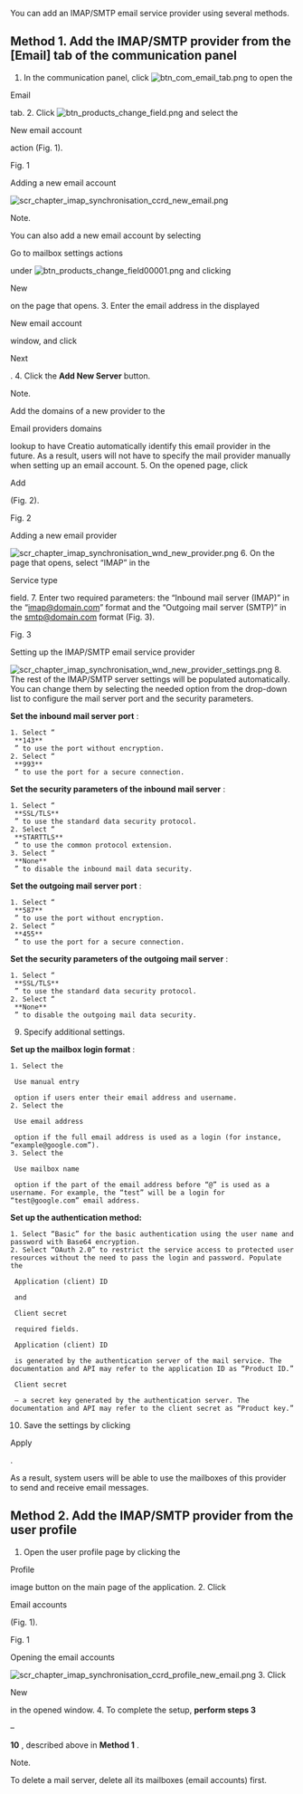 


 You can add an IMAP/SMTP email service provider using several methods.
 





 Method 1. Add the IMAP/SMTP provider from the [Email] tab of the communication panel
----------------------------------------------------------------------------------------


1. In the communication panel, click
 ![btn_com_email_tab.png](/guides/sites/en/files/documentation/user/en/base_integrations/BPMonlineHelp/add_IMAP_SMTP/btn_com_email_tab.png)
 to open the
 
 Email
 
 tab.
2. Click
 ![btn_products_change_field.png](/guides/sites/en/files/documentation/user/en/base_integrations/BPMonlineHelp/add_IMAP_SMTP/btn_products_change_field.png)
 and select the
 
 New email account
 
 action (Fig. 1).
 





 Fig. 1
 

 Adding a new email account
 

![scr_chapter_imap_synchronisation_ccrd_new_email.png](/guides/sites/en/files/documentation/user/en/base_integrations/BPMonlineHelp/add_IMAP_SMTP/scr_chapter_imap_synchronisation_ccrd_new_email.png)





 Note.
 
 You can also add a new email account by selecting
 
 Go to mailbox settings actions
 
 under
 ![btn_products_change_field00001.png](/guides/sites/en/files/documentation/user/en/base_integrations/BPMonlineHelp/add_IMAP_SMTP/btn_products_change_field00001.png)
 and clicking
 
 New
 
 on the page that opens.
3. Enter the email address in the displayed
 
 New email account
 
 window, and click
 
 Next
 
 .
4. Click the
 **Add New Server** 
 button.
 





 Note.
 
 Add the domains of a new provider to the
 
 Email providers domains
 
 lookup to have Creatio automatically identify this email provider in the future. As a result, users will not have to specify the mail provider manually when setting up an email account.
5. On the opened page, click
 
 Add
 
 (Fig. 2).
 





 Fig. 2
 

 Adding a new email provider
 

![scr_chapter_imap_synchronisation_wnd_new_provider.png](/guides/sites/en/files/documentation/user/en/base_integrations/BPMonlineHelp/add_IMAP_SMTP/scr_chapter_imap_synchronisation_wnd_new_provider.png)
6. On the page that opens, select “IMAP” in the
 
 Service type
 
 field.
7. Enter two required parameters: the “Inbound mail server (IMAP)” in the “imap@domain.com” format and the “Outgoing mail server (SMTP)” in the smtp@domain.com format (Fig. 3).
 





 Fig. 3
 

 Setting up the IMAP/SMTP email service provider
 

![scr_chapter_imap_synchronisation_wnd_new_provider_settings.png](/guides/sites/en/files/documentation/user/en/base_integrations/BPMonlineHelp/add_IMAP_SMTP/scr_chapter_imap_synchronisation_wnd_new_provider_settings.png)
8. The rest of the IMAP/SMTP server settings will be populated automatically. You can change them by selecting the needed option from the drop-down list to configure the mail server port and the security parameters.
 



**Set the inbound mail server port** 
 :
 


	1. Select “
	 **143** 
	 ” to use the port without encryption.
	2. Select “
	 **993** 
	 ” to use the port for a secure connection.
**Set the security parameters of the inbound mail server** 
 :
 


	1. Select “
	 **SSL/TLS** 
	 ” to use the standard data security protocol.
	2. Select “
	 **STARTTLS** 
	 ” to use the common protocol extension.
	3. Select “
	 **None** 
	 ” to disable the inbound mail data security.
**Set the outgoing mail server port** 
 :
 


	1. Select “
	 **587** 
	 ” to use the port without encryption.
	2. Select “
	 **455** 
	 ” to use the port for a secure connection.
**Set the security parameters of the outgoing mail server** 
 :
 


	1. Select “
	 **SSL/TLS** 
	 ” to use the standard data security protocol.
	2. Select “
	 **None** 
	 ” to disable the outgoing mail data security.
9. Specify additional settings.
 



**Set up the mailbox login format** 
 :
 


	1. Select the
	 
	 Use manual entry
	 
	 option if users enter their email address and username.
	2. Select the
	 
	 Use email address
	 
	 option if the full email address is used as a login (for instance, “example@google.com”).
	3. Select the
	 
	 Use mailbox name
	 
	 option if the part of the email address before “@” is used as a username. For example, the “test” will be a login for “test@google.com” email address.
**Set up the authentication method:** 



	1. Select “Basic” for the basic authentication using the user name and password with Base64 encryption.
	2. Select “OAuth 2.0” to restrict the service access to protected user resources without the need to pass the login and password. Populate the
	 
	 Application (client) ID
	 
	 and
	 
	 Client secret
	 
	 required fields.
	 
	 Application (client) ID
	 
	 is generated by the authentication server of the mail service. The documentation and API may refer to the application ID as “Product ID.”
	 
	 Client secret
	 
	 – a secret key generated by the authentication server. The documentation and API may refer to the client secret as “Product key.”
10. Save the settings by clicking
 
 Apply
 
 .
 



 As a result, system users will be able to use the mailboxes of this provider to send and receive email messages.





 Method 2. Add the IMAP/SMTP provider from the user profile
--------------------------------------------------------------


1. Open the user profile page by clicking the
 
 Profile
 
 image button on the main page of the application.
2. Click
 
 Email accounts
 
 (Fig. 1).
 





 Fig. 1
 

 Opening the email accounts
 

![scr_chapter_imap_synchronisation_ccrd_profile_new_email.png](/guides/sites/en/files/documentation/user/en/base_integrations/BPMonlineHelp/add_IMAP_SMTP/scr_chapter_imap_synchronisation_ccrd_profile_new_email.png)
3. Click
 
 New
 
 in the opened window.
4. To complete the setup,
 **perform steps 3** 


 –
 

**10** 
 , described above in
 **Method 1** 
 .
 





 Note.
 
 To delete a mail server, delete all its mailboxes (email accounts) first.




